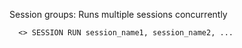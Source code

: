 Session groups:
 Runs multiple sessions concurrently

      <> SESSION RUN session_name1, session_name2, ...